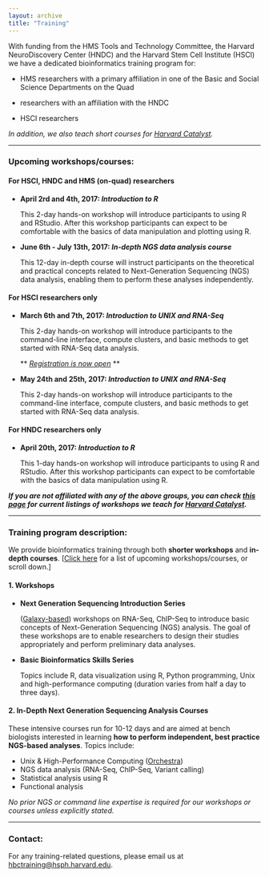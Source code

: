 ```yaml
---
layout: archive
title: "Training"
---
```


With funding from the HMS Tools and Technology Committee, the Harvard NeuroDiscovery Center (HNDC) and the Harvard Stem Cell Institute (HSCI) we have a dedicated bioinformatics training program for:

- HMS researchers with a primary affiliation in one of the Basic and Social Science Departments on the Quad 

- researchers with an affiliation with the HNDC

- HSCI researchers 

*In addition, we also teach short courses for [Harvard Catalyst](http://catalyst.harvard.edu/services/bioinformatics-workshops/).*

---

### Upcoming workshops/courses:

#### For HSCI, HNDC and HMS (on-quad) researchers

* **April 2rd and 4th, 2017: *Introduction to R***

  This 2-day hands-on workshop will introduce participants to using R and RStudio. After this workshop participants can expect to be comfortable with the basics of data manipulation and plotting using R. 
  
* **June 6th - July 13th, 2017: *In-depth NGS data analysis course***
  
  This 12-day in-depth course will instruct participants on the theoretical and practical concepts related to Next-Generation Sequencing (NGS) data analysis, enabling them to perform these analyses independently.

#### For HSCI researchers only
	
* **March 6th and 7th, 2017: *Introduction to UNIX and RNA-Seq***
  
	This 2-day hands-on workshop will introduce participants to the command-line interface, compute clusters, and basic methods to get started with RNA-Seq data analysis.
	
	** *[Registration is now open](https://wiki.harvard.edu/confluence/display/hbctraining/%5BHSCI%5D+Introduction+to+Unix+%28RNA-Seq%29+workshop)* **
  
* **May 24th and 25th, 2017: *Introduction to UNIX and RNA-Seq***
  
	This 2-day hands-on workshop will introduce participants to the command-line interface, compute clusters, and basic methods to get started with RNA-Seq data analysis.

#### For HNDC researchers only

* **April 20th, 2017: *Introduction to R***

  This 1-day hands-on workshop will introduce participants to using R and RStudio. After this workshop participants can expect to be comfortable with the basics of data manipulation using R. 

***If you are not affiliated with any of the above groups, you can check [this page](http://catalyst.harvard.edu/services/bioinformatics-workshops/) for current listings of workshops we teach for [Harvard Catalyst](http://catalyst.harvard.edu/education.html).***

---

### Training program description:

We provide bioinformatics training through both **shorter workshops** and **in-depth courses**. [[Click here](http://bioinformatics.sph.harvard.edu/training/#upcoming-workshopscourses) for a list of upcoming workshops/courses, or scroll down.]

#### 1. Workshops 

* **Next Generation Sequencing Introduction Series**

	([Galaxy-based](https://wiki.galaxyproject.org/)) workshops on RNA-Seq, ChIP-Seq to introduce basic concepts of Next-Generation Sequencing (NGS) analysis. The goal of these workshops are to enable researchers to design their studies appropriately and perform preliminary data analyses.

* **Basic Bioinformatics Skills Series**	

	Topics include R, data visualization using R, Python programming, Unix and high-performance computing (duration varies from half a day to three days).

#### 2.  In-Depth Next Generation Sequencing Analysis Courses

These intensive courses run for 10-12 days and are aimed at bench biologists interested in learning **how to perform independent, best practice NGS-based analyses**. Topics include:

- Unix & High-Performance Computing ([Orchestra](https://rc.hms.harvard.edu/#orchestra))
- NGS data analysis (RNA-Seq, ChIP-Seq, Variant calling)
- Statistical analysis using R
- Functional analysis

*No prior NGS or command line expertise is required for our workshops or courses unless explicitly stated.*
		
---

### Contact:

For any training-related questions, please email us at [hbctraining@hsph.harvard.edu](mailto:hbctraining@hsph.harvard.edu).


